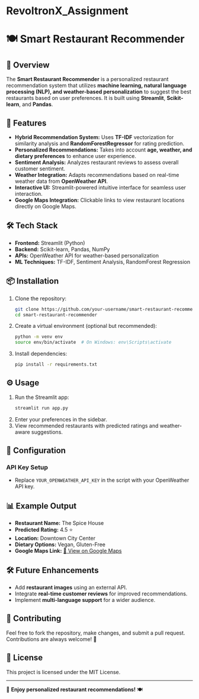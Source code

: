 # RevoltronX_Assignment

# 🍽 Smart Restaurant Recommender

## 📌 Overview
The **Smart Restaurant Recommender** is a personalized restaurant recommendation system that utilizes **machine learning, natural language processing (NLP), and weather-based personalization** to suggest the best restaurants based on user preferences. It is built using **Streamlit**, **Scikit-learn**, and **Pandas**.

## 🚀 Features
- **Hybrid Recommendation System:** Uses **TF-IDF** vectorization for similarity analysis and **RandomForestRegressor** for rating prediction.
- **Personalized Recommendations:** Takes into account **age, weather, and dietary preferences** to enhance user experience.
- **Sentiment Analysis:** Analyzes restaurant reviews to assess overall customer sentiment.
- **Weather Integration:** Adapts recommendations based on real-time weather data from **OpenWeather API**.
- **Interactive UI:** Streamlit-powered intuitive interface for seamless user interaction.
- **Google Maps Integration:** Clickable links to view restaurant locations directly on Google Maps.

## 🛠 Tech Stack
- **Frontend:** Streamlit (Python)
- **Backend:** Scikit-learn, Pandas, NumPy
- **APIs:** OpenWeather API for weather-based personalization
- **ML Techniques:** TF-IDF, Sentiment Analysis, RandomForest Regression

## 📦 Installation
1. Clone the repository:
   ```sh
   git clone https://github.com/your-username/smart-restaurant-recommender.git
   cd smart-restaurant-recommender
   ```
2. Create a virtual environment (optional but recommended):
   ```sh
   python -m venv env
   source env/bin/activate  # On Windows: env\Scripts\activate
   ```
3. Install dependencies:
   ```sh
   pip install -r requirements.txt
   ```

## ⚙️ Usage
1. Run the Streamlit app:
   ```sh
   streamlit run app.py
   ```
2. Enter your preferences in the sidebar.
3. View recommended restaurants with predicted ratings and weather-aware suggestions.

## 🔑 Configuration
### API Key Setup
- Replace `YOUR_OPENWEATHER_API_KEY` in the script with your OpenWeather API key.

## 📊 Example Output
- **Restaurant Name:** The Spice House  
- **Predicted Rating:** 4.5 ⭐  
- **Location:** Downtown City Center  
- **Dietary Options:** Vegan, Gluten-Free  
- **Google Maps Link:** [📍 View on Google Maps](https://www.google.com/maps/search/The+Spice+House+Downtown+City+Center)  

## 🛠 Future Enhancements
- Add **restaurant images** using an external API.
- Integrate **real-time customer reviews** for improved recommendations.
- Implement **multi-language support** for a wider audience.

## 🤝 Contributing
Feel free to fork the repository, make changes, and submit a pull request. Contributions are always welcome! 🚀

## 📜 License
This project is licensed under the MIT License.

---

🌟 **Enjoy personalized restaurant recommendations!** 🍽

